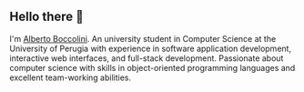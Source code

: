 ## Hello there 👋

I'm [Alberto Boccolini](https://www.github.com/albertoboccolini).
An university student in Computer Science at the University of
Perugia with experience in software application development,
interactive web interfaces, and full-stack development.
Passionate about computer science with skills in object-oriented
programming languages and excellent team-working abilities.
